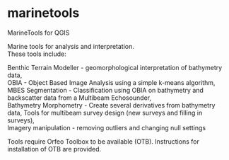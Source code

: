# marinetools
 MarineTools for QGIS

Marine tools for analysis and interpretation.  
These tools include:  

Benthic Terrain Modeller - geomorphological interpretation of bathymetry data,  
OBIA - Object Based Image Analysis using a simple k-means algorithm,  
MBES Segmentation - Classification using OBIA on bathymetry and backscatter data from a Multibeam Echosounder,  
Bathymetry Morphometry - Create several derivatives from bathymetry data,  Tools for multibeam survey design (new surveys and filling in surveys),  
Imagery manipulation - removing outliers and changing null settings

Tools require Orfeo Toolbox to be available (OTB).  Instructions for installation of OTB are provided.
